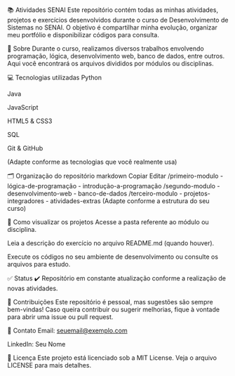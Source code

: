 📚 Atividades SENAI
Este repositório contém todas as minhas atividades, projetos e exercícios desenvolvidos durante o curso de Desenvolvimento de Sistemas no SENAI. O objetivo é compartilhar minha evolução, organizar meu portfólio e disponibilizar códigos para consulta.

📝 Sobre
Durante o curso, realizamos diversos trabalhos envolvendo programação, lógica, desenvolvimento web, banco de dados, entre outros. Aqui você encontrará os arquivos divididos por módulos ou disciplinas.

💻 Tecnologias utilizadas
Python

Java

JavaScript

HTML5 & CSS3

SQL

Git & GitHub

(Adapte conforme as tecnologias que você realmente usa)

🗂️ Organização do repositório
markdown
Copiar
Editar
/primeiro-modulo
    - lógica-de-programação
    - introdução-a-programação
/segundo-modulo
    - desenvolvimento-web
    - banco-de-dados
/terceiro-modulo
    - projetos-integradores
    - atividades-extras
(Adapte conforme a estrutura do seu curso)

🚀 Como visualizar os projetos
Acesse a pasta referente ao módulo ou disciplina.

Leia a descrição do exercício no arquivo README.md (quando houver).

Execute os códigos no seu ambiente de desenvolvimento ou consulte os arquivos para estudo.

✅ Status
✔️ Repositório em constante atualização conforme a realização de novas atividades.

🤝 Contribuições
Este repositório é pessoal, mas sugestões são sempre bem-vindas! Caso queira contribuir ou sugerir melhorias, fique à vontade para abrir uma issue ou pull request.

📩 Contato
Email: seuemail@exemplo.com

LinkedIn: Seu Nome

📝 Licença
Este projeto está licenciado sob a MIT License. Veja o arquivo LICENSE para mais detalhes.
